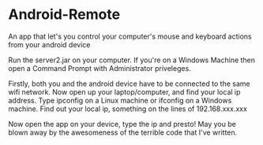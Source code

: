 Android-Remote
==============

An app that let's you control your computer's mouse and keyboard actions from your android device

Run the server2.jar on your computer. If you're on a Windows Machine then open a Command Prompt with Administrator priveleges.

Firstly, both you and the android device have to be connected to the same wifi network.
Now open up your laptop/computer, and find your local ip address. Type ipconfig on a Linux machine or ifconfig on a Windows machine. Find out your local ip, something on the lines of 192.168.xxx.xxx

Now open the app on your device, type the ip and presto! May you be blown away by the awesomeness of the terrible code that I've written.
